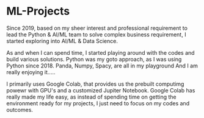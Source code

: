 # ML-Projects


Since 2019, based on my sheer interest and professional requirement to lead the Python & AI/ML team to solve complex business requirement, I started exploring into AI/ML & Data Science.

As and when I can spend time, I started playing around with the codes and build various solutions.
Python was my goto approach, as I was using Python since 2018. Panda, Numpy, Spacy, are all in my playground And I am really enjoying it.....

I primarily uses Google Colab, that provides us the prebuilt computimg powewr with GPU's and a customized Jupiter Notebook. Google Colab has really made my life easy, as instead of spending time on getting the environment ready for my projects, I just need to focus on my codes and outcomes.
